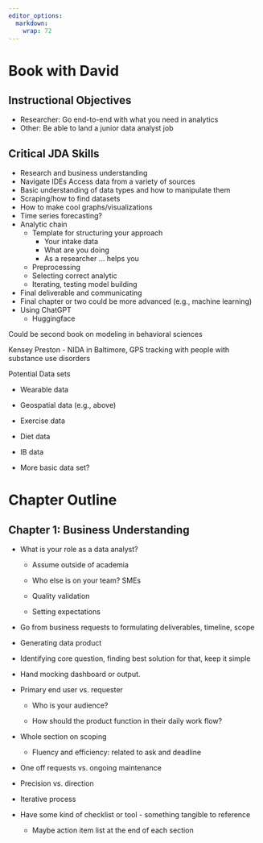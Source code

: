 ```yaml
---
editor_options: 
  markdown: 
    wrap: 72
---
```


# Book with David

## Instructional Objectives

-   Researcher: Go end-to-end with what you need in analytics
-   Other: Be able to land a junior data analyst job

## Critical JDA Skills

-   Research and business understanding
-   Navigate IDEs Access data from a variety of sources
-   Basic understanding of data types and how to manipulate them
-   Scraping/how to find datasets
-   How to make cool graphs/visualizations
-   Time series forecasting?
-   Analytic chain
    -   Template for structuring your approach
        -   Your intake data
        -   What are you doing
        -   As a researcher ... helps you
    -   Preprocessing
    -   Selecting correct analytic
    -   Iterating, testing model building
-   Final deliverable and communicating
-   Final chapter or two could be more advanced (e.g., machine learning)
-   Using ChatGPT
    -   Huggingface

Could be second book on modeling in behavioral sciences

Kensey Preston - NIDA in Baltimore, GPS tracking with people with
substance use disorders

Potential Data sets

-   Wearable data

-   Geospatial data (e.g., above)

-   Exercise data

-   Diet data

-   IB data

-   More basic data set?

# Chapter Outline

## Chapter 1: Business Understanding 

-   What is your role as a data analyst?

    -   Assume outside of academia

    -   Who else is on your team? SMEs

    -   Quality validation

    -   Setting expectations

-   Go from business requests to formulating deliverables, timeline,
    scope

-   Generating data product

-   Identifying core question, finding best solution for that, keep it
    simple

-   Hand mocking dashboard or output.

-   Primary end user vs. requester

    -   Who is your audience?

    -   How should the product function in their daily work flow?

-   Whole section on scoping

    -   Fluency and efficiency: related to ask and deadline

-   One off requests vs. ongoing maintenance

-   Precision vs. direction

-   Iterative process

-   Have some kind of checklist or tool - something tangible to
    reference

    -   Maybe action item list at the end of each section

